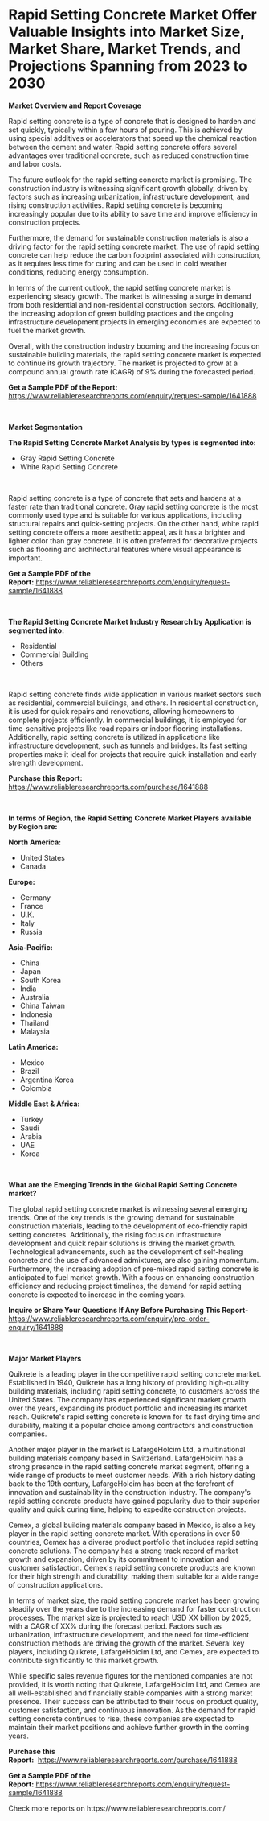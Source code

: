<p><h1>Rapid Setting Concrete Market Offer Valuable Insights into Market Size, Market Share, Market Trends, and Projections Spanning from 2023 to 2030</h1></p><p><strong>Market Overview and Report Coverage</strong></p>
<p><p>Rapid setting concrete is a type of concrete that is designed to harden and set quickly, typically within a few hours of pouring. This is achieved by using special additives or accelerators that speed up the chemical reaction between the cement and water. Rapid setting concrete offers several advantages over traditional concrete, such as reduced construction time and labor costs.</p><p>The future outlook for the rapid setting concrete market is promising. The construction industry is witnessing significant growth globally, driven by factors such as increasing urbanization, infrastructure development, and rising construction activities. Rapid setting concrete is becoming increasingly popular due to its ability to save time and improve efficiency in construction projects.</p><p>Furthermore, the demand for sustainable construction materials is also a driving factor for the rapid setting concrete market. The use of rapid setting concrete can help reduce the carbon footprint associated with construction, as it requires less time for curing and can be used in cold weather conditions, reducing energy consumption.</p><p>In terms of the current outlook, the rapid setting concrete market is experiencing steady growth. The market is witnessing a surge in demand from both residential and non-residential construction sectors. Additionally, the increasing adoption of green building practices and the ongoing infrastructure development projects in emerging economies are expected to fuel the market growth.</p><p>Overall, with the construction industry booming and the increasing focus on sustainable building materials, the rapid setting concrete market is expected to continue its growth trajectory. The market is projected to grow at a compound annual growth rate (CAGR) of 9% during the forecasted period.</p></p>
<p><strong>Get a Sample PDF of the Report:</strong> <a href="https://www.reliableresearchreports.com/enquiry/request-sample/1641888">https://www.reliableresearchreports.com/enquiry/request-sample/1641888</a></p>
<p>&nbsp;</p>
<p><strong>Market Segmentation</strong></p>
<p><strong>The Rapid Setting Concrete Market Analysis by types is segmented into:</strong></p>
<p><ul><li>Gray Rapid Setting Concrete</li><li>White Rapid Setting Concrete</li></ul></p>
<p>&nbsp;</p>
<p><p>Rapid setting concrete is a type of concrete that sets and hardens at a faster rate than traditional concrete. Gray rapid setting concrete is the most commonly used type and is suitable for various applications, including structural repairs and quick-setting projects. On the other hand, white rapid setting concrete offers a more aesthetic appeal, as it has a brighter and lighter color than gray concrete. It is often preferred for decorative projects such as flooring and architectural features where visual appearance is important.</p></p>
<p><strong>Get a Sample PDF of the Report:</strong>&nbsp;<a href="https://www.reliableresearchreports.com/enquiry/request-sample/1641888">https://www.reliableresearchreports.com/enquiry/request-sample/1641888</a></p>
<p>&nbsp;</p>
<p><strong>The Rapid Setting Concrete Market Industry Research by Application is segmented into:</strong></p>
<p><ul><li>Residential</li><li>Commercial Building</li><li>Others</li></ul></p>
<p>&nbsp;</p>
<p><p>Rapid setting concrete finds wide application in various market sectors such as residential, commercial buildings, and others. In residential construction, it is used for quick repairs and renovations, allowing homeowners to complete projects efficiently. In commercial buildings, it is employed for time-sensitive projects like road repairs or indoor flooring installations. Additionally, rapid setting concrete is utilized in applications like infrastructure development, such as tunnels and bridges. Its fast setting properties make it ideal for projects that require quick installation and early strength development.</p></p>
<p><strong>Purchase this Report:</strong>&nbsp; <a href="https://www.reliableresearchreports.com/purchase/1641888">https://www.reliableresearchreports.com/purchase/1641888</a></p>
<p>&nbsp;</p>
<p><strong>In terms of Region, the Rapid Setting Concrete Market Players available by Region are:</strong></p>
<p>
    <p> <strong> North America: </strong>
        <ul>
            <li>United States</li>
            <li>Canada</li>
        </ul>
        </p> 
    <p> <strong> Europe: </strong>
        <ul>
            <li>Germany</li>
            <li>France</li>
            <li>U.K.</li>
            <li>Italy</li>
            <li>Russia</li>
        </ul>
        </p> 
    <p> <strong> Asia-Pacific: </strong>
        <ul>
            <li>China</li>
            <li>Japan</li>
            <li>South Korea</li>
            <li>India</li>
            <li>Australia</li>
            <li>China Taiwan</li>
            <li>Indonesia</li>
            <li>Thailand</li>
            <li>Malaysia</li>
        </ul>
        </p> 
    <p> <strong> Latin America: </strong>
        <ul>
            <li>Mexico</li>
            <li>Brazil</li>
            <li>Argentina Korea</li>
            <li>Colombia</li>
        </ul>
        </p> 
    <p> <strong> Middle East & Africa: </strong>
        <ul>
            <li>Turkey</li>
            <li>Saudi</li>
            <li>Arabia</li>
            <li>UAE</li>
            <li>Korea</li>
        </ul>
    </p>
    </p>
<p>&nbsp;</p>
<p><strong>What are the Emerging Trends in the Global Rapid Setting Concrete market?</strong></p>
<p><p>The global rapid setting concrete market is witnessing several emerging trends. One of the key trends is the growing demand for sustainable construction materials, leading to the development of eco-friendly rapid setting concretes. Additionally, the rising focus on infrastructure development and quick repair solutions is driving the market growth. Technological advancements, such as the development of self-healing concrete and the use of advanced admixtures, are also gaining momentum. Furthermore, the increasing adoption of pre-mixed rapid setting concrete is anticipated to fuel market growth. With a focus on enhancing construction efficiency and reducing project timelines, the demand for rapid setting concrete is expected to increase in the coming years.</p></p>
<p><strong>Inquire or Share Your Questions If Any Before Purchasing This Report</strong>- <a href="https://www.reliableresearchreports.com/enquiry/pre-order-enquiry/1641888">https://www.reliableresearchreports.com/enquiry/pre-order-enquiry/1641888</a></p>
<p>&nbsp;</p>
<p><strong>Major Market Players</strong></p>
<p><p>Quikrete is a leading player in the competitive rapid setting concrete market. Established in 1940, Quikrete has a long history of providing high-quality building materials, including rapid setting concrete, to customers across the United States. The company has experienced significant market growth over the years, expanding its product portfolio and increasing its market reach. Quikrete's rapid setting concrete is known for its fast drying time and durability, making it a popular choice among contractors and construction companies.</p><p>Another major player in the market is LafargeHolcim Ltd, a multinational building materials company based in Switzerland. LafargeHolcim has a strong presence in the rapid setting concrete market segment, offering a wide range of products to meet customer needs. With a rich history dating back to the 19th century, LafargeHolcim has been at the forefront of innovation and sustainability in the construction industry. The company's rapid setting concrete products have gained popularity due to their superior quality and quick curing time, helping to expedite construction projects.</p><p>Cemex, a global building materials company based in Mexico, is also a key player in the rapid setting concrete market. With operations in over 50 countries, Cemex has a diverse product portfolio that includes rapid setting concrete solutions. The company has a strong track record of market growth and expansion, driven by its commitment to innovation and customer satisfaction. Cemex's rapid setting concrete products are known for their high strength and durability, making them suitable for a wide range of construction applications.</p><p>In terms of market size, the rapid setting concrete market has been growing steadily over the years due to the increasing demand for faster construction processes. The market size is projected to reach USD XX billion by 2025, with a CAGR of XX% during the forecast period. Factors such as urbanization, infrastructure development, and the need for time-efficient construction methods are driving the growth of the market. Several key players, including Quikrete, LafargeHolcim Ltd, and Cemex, are expected to contribute significantly to this market growth.</p><p>While specific sales revenue figures for the mentioned companies are not provided, it is worth noting that Quikrete, LafargeHolcim Ltd, and Cemex are all well-established and financially stable companies with a strong market presence. Their success can be attributed to their focus on product quality, customer satisfaction, and continuous innovation. As the demand for rapid setting concrete continues to rise, these companies are expected to maintain their market positions and achieve further growth in the coming years.</p></p>
<p><strong>Purchase this Report:</strong>&nbsp;&nbsp;<a href="https://www.reliableresearchreports.com/purchase/1641888">https://www.reliableresearchreports.com/purchase/1641888</a></p>
<p></p>
<p><strong>Get a Sample PDF of the Report:</strong>&nbsp;<a href="https://www.reliableresearchreports.com/enquiry/request-sample/1641888">https://www.reliableresearchreports.com/enquiry/request-sample/1641888</a></p>
<p>Check more reports on https://www.reliableresearchreports.com/</p>